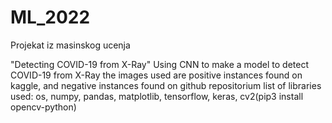 # ML_2022
Projekat iz masinskog ucenja

"Detecting COVID-19 from X-Ray"
Using CNN to make a model to detect COVID-19 from X-Ray 
the images used are positive instances found on kaggle, and negative instances found on github repositorium
list of libraries used: os, numpy, pandas, matplotlib, tensorflow, keras, cv2(pip3 install opencv-python)
